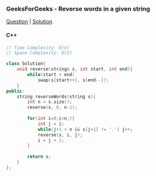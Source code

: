 ### GeeksForGeeks - Reverse words in a given string

[Question](https://practice.geeksforgeeks.org/problems/reverse-words-in-a-given-string5459/1/)
| [Solution](https://practice.geeksforgeeks.org/viewSol.php?subId=c2013823762027d3a677d8aec62e9257&pid=701308&user=amanguptarkg6)

#### C++
```c++
// Time Complexity: O(n)
// Space Complexity: O(1)

class Solution{
    void reverse(string& s, int start, int end){
        while(start < end)
            swap(s[start++], s[end--]);
    }
public:
    string reverseWords(string s){
        int n = s.size();
        reverse(s, 0, n-1);
        
        for(int i=0;i<n;){
            int j = i;
            while(j+1 < n && s[j+1] != '.') j++;
            reverse(s, i, j);
            i = j + 2;
        }
        
        return s;
    } 
};
```